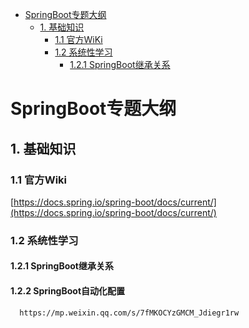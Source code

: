 <!-- GFM-TOC -->
* [SpringBoot专题大纲](#springboot专题大纲)
    * [1. 基础知识](#1-基础知识)
       * [1.1 官方WiKi](#11-官方wiki)
       * [1.2 系统性学习](#12-系统性学习)
         * [1.2.1 SpringBoot继承关系](#121-springboot继承关系)
    
<!-- GFM-TOC -->
# SpringBoot专题大纲
## 1. 基础知识
### 1.1 官方Wiki
[https://docs.spring.io/spring-boot/docs/current/](https://docs.spring.io/spring-boot/docs/current/)
### 1.2 系统性学习
#### 1.2.1 SpringBoot继承关系
#### 1.2.2 SpringBoot自动化配置
```
  https://mp.weixin.qq.com/s/7fMKOCYzGMCM_Jdiegr1rw
```
